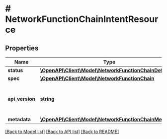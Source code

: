 # # NetworkFunctionChainIntentResource

## Properties

Name | Type | Description | Notes
------------ | ------------- | ------------- | -------------
**status** | [**\OpenAPI\Client\Model\NetworkFunctionChainDefStatus**](NetworkFunctionChainDefStatus.md) |  | [optional]
**spec** | [**\OpenAPI\Client\Model\NetworkFunctionChain**](NetworkFunctionChain.md) |  | [optional]
**api_version** | **string** | API Version of the Nutanix v3 API framework. | [optional] [default to '3.1.0']
**metadata** | [**\OpenAPI\Client\Model\NetworkFunctionChainMetadata**](NetworkFunctionChainMetadata.md) |  |

[[Back to Model list]](../../README.md#models) [[Back to API list]](../../README.md#endpoints) [[Back to README]](../../README.md)
